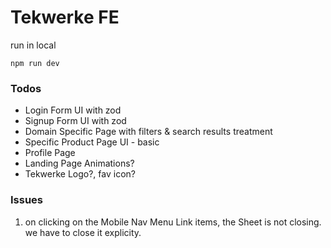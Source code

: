 # Tekwerke FE

run in local
```
npm run dev
```



### Todos
- Login Form UI with zod
- Signup Form UI with zod
- Domain Specific Page with filters & search results treatment
- Specific Product Page UI - basic
- Profile Page
- Landing Page Animations?
- Tekwerke Logo?, fav icon?



### Issues
1. on clicking on the Mobile Nav Menu Link items, the Sheet is not closing. we have to close it explicity.

